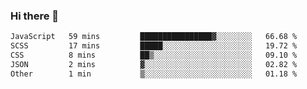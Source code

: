 ### Hi there 👋

<!--START_SECTION:waka-->

```txt
JavaScript   59 mins         ████████████████▓░░░░░░░░   66.68 %
SCSS         17 mins         █████░░░░░░░░░░░░░░░░░░░░   19.72 %
CSS          8 mins          ██▒░░░░░░░░░░░░░░░░░░░░░░   09.10 %
JSON         2 mins          ▓░░░░░░░░░░░░░░░░░░░░░░░░   02.82 %
Other        1 min           ▒░░░░░░░░░░░░░░░░░░░░░░░░   01.18 %
```

<!--END_SECTION:waka-->
